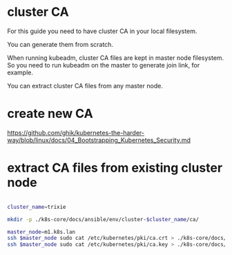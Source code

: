 
# cluster CA

For this guide you need to have cluster CA in your local filesystem.

You can generate them from scratch.

When running kubeadm, cluster CA files are kept in master node filesystem.
So you need to run kubeadm on the master to generate join link, for example.

You can extract cluster CA files from any master node.

# create new CA

https://github.com/ghik/kubernetes-the-harder-way/blob/linux/docs/04_Bootstrapping_Kubernetes_Security.md

# extract CA files from existing cluster node

```bash

cluster_name=trixie

mkdir -p ./k8s-core/docs/ansible/env/cluster-$cluster_name/ca/

master_node=m1.k8s.lan
ssh $master_node sudo cat /etc/kubernetes/pki/ca.crt > ./k8s-core/docs/ansible/env/cluster-$cluster_name/ca/ca.pem
ssh $master_node sudo cat /etc/kubernetes/pki/ca.key > ./k8s-core/docs/ansible/env/cluster-$cluster_name/ca/ca-key.pem

```
